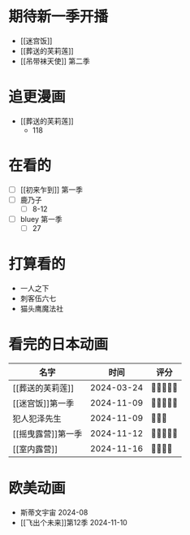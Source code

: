 
# 期待新一季开播
- [[迷宫饭]]
- [[葬送的芙莉莲]]
- [[吊带袜天使]] 第二季
# 追更漫画
- [[葬送的芙莉莲]]
	- 118
# 在看的
- [ ] [[初来乍到]] 第一季
- [ ] 鹿乃子
	- [ ] 8-12
- [ ] bluey 第一季
	- [ ] 27
# 打算看的
- 一人之下
- 刺客伍六七
- 猫头鹰魔法社
# 看完的日本动画

| 名字          | 时间         | 评分         |
| ----------- | ---------- | ---------- |
| [[葬送的芙莉莲]]  | 2024-03-24 | 💖💖💖💖💖 |
| [[迷宫饭]]第一季  | 2024-11-09 | 💖💖💖💖💖 |
| 犯人犯泽先生      | 2024-11-09 | 💖💖💖     |
| [[摇曳露营]]第一季 | 2024-11-12 | 💖💖💖💖💖 |
| [[室内露营]]    | 2024-11-16 | 💖💖💖💖   |

# 欧美动画
- 斯蒂文宇宙 2024-08
- [[飞出个未来]]第12季 2024-11-10

